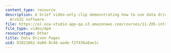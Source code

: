 ```yaml
---
content_type: resource
description: A brief video-only clip demonstrating how to use data driven pages in
  ArcGIS software.
file: https://ol-ocw-studio-app-qa.s3.amazonaws.com/courses/11-205-introduction-to-spatial-analysis-fall-2019/018210624a668c46aadef2f436a8ae1c_MIT11_205F19_data_driven_pages.mp4
file_type: video/mp4
resourcetype: Other
title: Data Driven Pages
uid: 01821062-4a66-8c46-aade-f2f436a8ae1c
---
```

